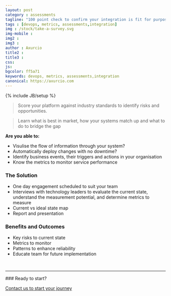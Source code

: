 ```yaml
---
layout: post
category : assessments
tagline: "100 point check to confirm your integration is fit for purpose"
tags : [devops, metrics, assessments,integration]
img : /stock/take-a-survey.svg
img-mobile : 
img2 : 
img3 : 
author : Axurcio
title2 : 
title3 : 
css: 
js: 
bgcolor: ff5a71
keywords: devops, metrics, assessments,integration
canonical: https://axurcio.com
---
```

{% include JB/setup %}

> Score your platform against industry standards to identify risks and opportunities.

<!--more-->

> Learn what is best in market, how your systems match up and what to do to bridge the gap

**Are you able to:**

* Visulise the flow of information through your system?    
* Automatically deploy changes with no downtime?    
* Identify business events, their triggers and actions in your organisation     
* Know the metrics to monitor service performance      
  
### The Solution

* One day engagement scheduled to suit your team
* Interviews with technology leaders to evaluate the current state, understand the measurement potential, and determine metrics to measure
* Current vs ideal state map
* Report and presentation

### Benefits and Outcomes

* Key risks to current state
* Metrics to monitor
* Patterns to enhance reliability
* Educate team for future implementation
 

<br />
<hr />
### Ready to start?  

[Contact us to start your journey](/contact)